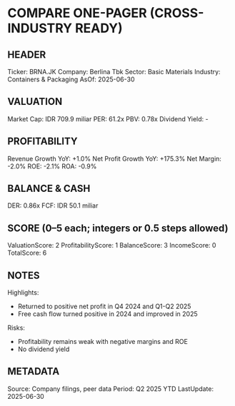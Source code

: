 # COMPARE ONE-PAGER (CROSS-INDUSTRY READY)

## HEADER
Ticker: BRNA.JK
Company: Berlina Tbk
Sector: Basic Materials
Industry: Containers & Packaging
AsOf: 2025-06-30

## VALUATION
Market Cap: IDR 709.9 miliar
PER: 61.2x
PBV: 0.78x
Dividend Yield: -

## PROFITABILITY
Revenue Growth YoY: +1.0%
Net Profit Growth YoY: +175.3%
Net Margin: -2.0%
ROE: -2.1%
ROA: -0.9%

## BALANCE & CASH
DER: 0.86x
FCF: IDR 50.1 miliar

## SCORE (0–5 each; integers or 0.5 steps allowed)
ValuationScore: 2
ProfitabilityScore: 1
BalanceScore: 3
IncomeScore: 0
TotalScore: 6

## NOTES
Highlights:
- Returned to positive net profit in Q4 2024 and Q1-Q2 2025
- Free cash flow turned positive in 2024 and improved in 2025

Risks:
- Profitability remains weak with negative margins and ROE
- No dividend yield

## METADATA
Source: Company filings, peer data
Period: Q2 2025 YTD
LastUpdate: 2025-06-30